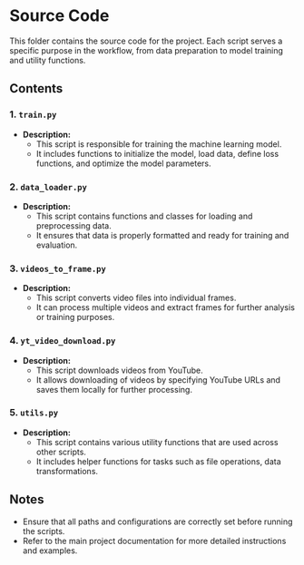 
# Source Code

This folder contains the source code for the project. Each script serves a specific purpose in the workflow, from data preparation to model training and utility functions.

## Contents

### 1. `train.py`
- **Description:**
  - This script is responsible for training the machine learning model.
  - It includes functions to initialize the model, load data, define loss functions, and optimize the model parameters.


### 2. `data_loader.py`
- **Description:**
  - This script contains functions and classes for loading and preprocessing data.
  - It ensures that data is properly formatted and ready for training and evaluation.


### 3. `videos_to_frame.py`
- **Description:**
  - This script converts video files into individual frames.
  - It can process multiple videos and extract frames for further analysis or training purposes.


### 4. `yt_video_download.py`
- **Description:**
  - This script downloads videos from YouTube.
  - It allows downloading of videos by specifying YouTube URLs and saves them locally for further processing.


### 5. `utils.py`
- **Description:**
  - This script contains various utility functions that are used across other scripts.
  - It includes helper functions for tasks such as file operations, data transformations.


## Notes

- Ensure that all paths and configurations are correctly set before running the scripts.
- Refer to the main project documentation for more detailed instructions and examples.


